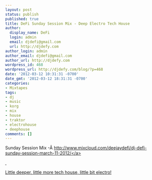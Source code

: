 ```yaml
---
layout: post
status: publish
published: true
title: DeFi Sunday Session Mix - Deep Electro Tech House
author:
  display_name: DeFi
  login: admin
  email: djdefi@gmail.com
  url: http://djdefy.com
author_login: admin
author_email: djdefi@gmail.com
author_url: http://djdefy.com
wordpress_id: 468
wordpress_url: http://djdefy.com/blog/?p=468
date: '2012-03-12 10:31:31 -0700'
date_gmt: '2012-03-12 18:31:31 -0700'
categories:
- Mixtapes
tags:
- dj
- music
- korg
- mix
- house
- traktor
- electrohouse
- deephouse
comments: []
---
```

<p>Sunday Session Mix -&Acirc;&nbsp;<a title="Sunday Session" href="http:&#47;&#47;www.mixcloud.com&#47;deejaydefi&#47;dj-defi-sunday-session-march-11-2012&#47;" target="_blank">http:&#47;&#47;www.mixcloud.com&#47;deejaydefi&#47;dj-defi-sunday-session-march-11-2012&#47;<&#47;a></p>
<p>&nbsp;</p>
<p>Little deeper, little more tech house, little bit electro!</p>
